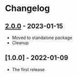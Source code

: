 # Changelog

## [2.0.0] - 2023-01-15

- Moved to standalone package
- Cleanup


## [1.0.0] - 2022-01-09

- The first release



[unreleased]: https://github.com/medo64/Medo.Rabbit/
[2.0.0]: https://www.nuget.org/packages/Rabbit/2.0.0

